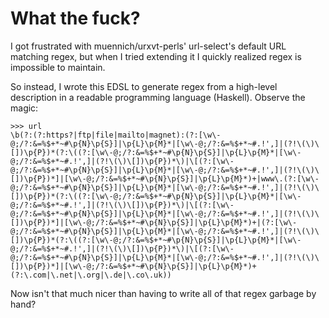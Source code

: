 # What the fuck?

I got frustrated with muennich/urxvt-perls' url-select's default URL matching
regex, but when I tried extending it I quickly realized regex is impossible to
maintain.

So instead, I wrote this EDSL to generate regex from a high-level description
in a readable programming language (Haskell). Observe the magic:

```
>>> url
\b(?:(?:https?|ftp|file|mailto|magnet):(?:[\w\-@;/?:&=%$+*~#\p{N}\p{S}]|\p{L}\p{M}*|[\w\-@;/?:&=%$+*~#.!',]|(?!\(\)\[])\p{P})*(?:\((?:[\w\-@;/?:&=%$+*~#\p{N}\p{S}]|\p{L}\p{M}*|[\w\-@;/?:&=%$+*~#.!',]|(?!\(\)\[])\p{P})*\)|\[(?:[\w\-@;/?:&=%$+*~#\p{N}\p{S}]|\p{L}\p{M}*|[\w\-@;/?:&=%$+*~#.!',]|(?!\(\)\[])\p{P})*]|[\w\-@;/?:&=%$+*~#\p{N}\p{S}]|\p{L}\p{M}*)+|www\.(?:[\w\-@;/?:&=%$+*~#\p{N}\p{S}]|\p{L}\p{M}*|[\w\-@;/?:&=%$+*~#.!',]|(?!\(\)\[])\p{P})*(?:\((?:[\w\-@;/?:&=%$+*~#\p{N}\p{S}]|\p{L}\p{M}*|[\w\-@;/?:&=%$+*~#.!',]|(?!\(\)\[])\p{P})*\)|\[(?:[\w\-@;/?:&=%$+*~#\p{N}\p{S}]|\p{L}\p{M}*|[\w\-@;/?:&=%$+*~#.!',]|(?!\(\)\[])\p{P})*]|[\w\-@;/?:&=%$+*~#\p{N}\p{S}]|\p{L}\p{M}*)+|(?:[\w\-@;/?:&=%$+*~#\p{N}\p{S}]|\p{L}\p{M}*|[\w\-@;/?:&=%$+*~#.!',]|(?!\(\)\[])\p{P})*(?:\((?:[\w\-@;/?:&=%$+*~#\p{N}\p{S}]|\p{L}\p{M}*|[\w\-@;/?:&=%$+*~#.!',]|(?!\(\)\[])\p{P})*\)|\[(?:[\w\-@;/?:&=%$+*~#\p{N}\p{S}]|\p{L}\p{M}*|[\w\-@;/?:&=%$+*~#.!',]|(?!\(\)\[])\p{P})*]|[\w\-@;/?:&=%$+*~#\p{N}\p{S}]|\p{L}\p{M}*)+(?:\.com|\.net|\.org|\.de|\.co\.uk))
```

Now isn't that much nicer than having to write all of that regex garbage by
hand?
